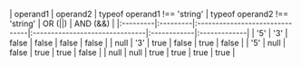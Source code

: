 | operand1 | operand2 | typeof operand1 !== 'string' | typeof operand2 !== 'string' | OR (||) | AND (&&) | |:---------|:---------|:-------------------------------|:-------------------------------|:------------|:-------------| | '5' | '3' | false | false | false | false | | null | '3' | true | false | true | false | | '5' | null | false | true | true | false | | null | null | true | true | true | true |